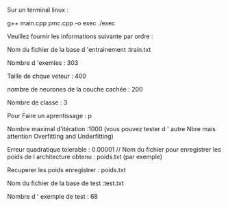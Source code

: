 Sur un terminal linux :

g++ main.cpp pmc.cpp -o exec
./exec

Veuillez fournir les informations suivante par ordre :

Nom du fichier de la base d 'entrainement :train.txt

Nombre d 'exemles  : 303

Taille de chque veteur : 400

nombre de neurones de la couche cachée : 200

Nombre de classe : 3

Pour Faire un aprentissage : p

Nombre maximal d'itération :1000  (vous pouvez tester d ' autre Nbre mais attention Overfitting and Underfitting)

Erreur quadratique tolerable  : 0.00001 
//
Nom du fichier pour enregistrer les poids de l architecture obtenu : poids.txt (par exemple)

Recuperer les poids enregistrer : poids.txt

Nom du fichier de la base de test :test.txt

Nombre d ' exemple de test : 68


